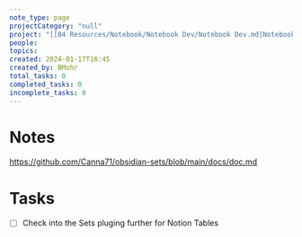 ```yaml
---
note_type: page
projectCategory: "null"
project: "[[04 Resources/Notebook/Notebook Dev/Notebook Dev.md|Notebook Dev]]"
people: 
topics: 
created: 2024-01-17T16:45
created_by: BMohr
total_tasks: 0
completed_tasks: 0
incomplete_tasks: 0
---
```

# Notes
https://github.com/Canna71/obsidian-sets/blob/main/docs/doc.md
# Tasks
- [ ] Check into the Sets pluging further for Notion Tables 
